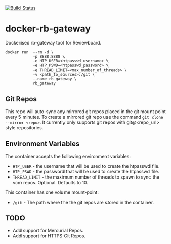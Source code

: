 [![Build Status](https://travis-ci.com/Ho-Lee-Schitt/docker-rb-gateway.svg?token=vs3DEDeFykVr9Ydk7c1J&branch=master)](https://travis-ci.com/Ho-Lee-Schitt/docker-rb-gateway)

docker-rb-gateway
==================

Dockerised rb-gateway tool for Reviewboard.

    docker run  --rm -d \
                -p 8888:8888 \
                -e HTP_USER=<htpasswd_username> \
                -e HTP_PSWD=<htpasswd_password> \
                -e THREAD_LIMIT=<max_number_of_threads> \
                -v <path_to_sources>:/git \
                --name rb_gateway \
                rb_gateway

## Git Repos
This repo will auto-sync any mirrored git repos placed in the git mount point every 5 minutes. To create a mirrored git repo use the command `git clone --mirror <repo>`.
It currently only supports git repos with git@<repo_url> style repositories.

## Environment Variables

The container accepts the following environment variables:

- ```HTP_USER``` - the username that will be used to create the htpasswd file.
- ```HTP_PSWD``` - the password that will be used to create the htpasswd file.
- ```THREAD_LIMIT``` - the maximum number of threads to spawn to sync the vcm repos. Optional. Defaults to 10.

This container has one volume mount-point:

- `/git` - The path where the the git repos are stored in the container.

## TODO
- Add support for Mercurial Repos.
- Add support for HTTPS Git Repos.
